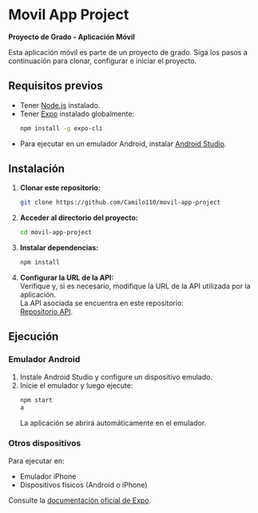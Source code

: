 
# Movil App Project

**Proyecto de Grado - Aplicación Móvil**  

Esta aplicación móvil es parte de un proyecto de grado. Siga los pasos a continuación para clonar, configurar e iniciar el proyecto.  

## Requisitos previos  
- Tener [Node.js](https://nodejs.org/) instalado.  
- Tener [Expo](https://docs.expo.dev/) instalado globalmente:  
  ```bash
  npm install -g expo-cli
  ```  
- Para ejecutar en un emulador Android, instalar [Android Studio](https://developer.android.com/studio).  

## Instalación  

1. **Clonar este repositorio:**  
   ```bash
   git clone https://github.com/Camilo110/movil-app-project
   ```  

2. **Acceder al directorio del proyecto:**  
   ```bash
   cd movil-app-project
   ```  

3. **Instalar dependencias:**  
   ```bash
   npm install
   ```  

4. **Configurar la URL de la API:**  
   Verifique y, si es necesario, modifique la URL de la API utilizada por la aplicación.  
   La API asociada se encuentra en este repositorio:  
   [Repositorio API](https://github.com/GustavoA198/Api-Project).  

## Ejecución  

### Emulador Android  
1. Instale Android Studio y configure un dispositivo emulado.  
2. Inicie el emulador y luego ejecute:  
   ```bash
   npm start
   a
   ```  
   La aplicación se abrirá automáticamente en el emulador.  

### Otros dispositivos  
Para ejecutar en:  
- Emulador iPhone  
- Dispositivos físicos (Android o iPhone)  

Consulte la [documentación oficial de Expo](https://docs.expo.dev/get-started/set-up-your-environment).  
 

